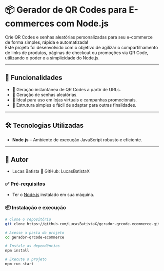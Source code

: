 # 📦 Gerador de QR Codes para E-commerces com Node.js

Crie QR Codes e senhas aleatórias personalizadas para seu e-commerce de forma simples, rápida e automatizada!  
Este projeto foi desenvolvido com o objetivo de agilizar o compartilhamento de links de produtos, páginas de checkout ou promoções via QR Code, utilizando o poder e a simplicidade do Node.js.

---

## 🚀 Funcionalidades

- 🔗 Geração instantânea de QR Codes a partir de URLs.
- 🔗 Geração de senhas aleatórias.
- 🛒 Ideal para uso em lojas virtuais e campanhas promocionais.
- 🧩 Estrutura simples e fácil de adaptar para outras finalidades.

---

## 🛠 Tecnologias Utilizadas

- **Node.js** – Ambiente de execução JavaScript robusto e eficiente.

---

## 👤 Autor

- Lucas Batista
🔗 GitHub: LucasBatistaX

### ✅ Pré-requisitos

- Ter o [Node.js](https://nodejs.org/) instalado em sua máquina.

### 📦 Instalação e execução

```bash
# Clone o repositório
git clone https://github.com/LucasBatistaX/gerador-qrcode-ecommerce.git

# Acesse a pasta do projeto
cd gerador-qrcode-ecommerce

# Instale as dependências
npm install

# Execute o projeto
npm run start